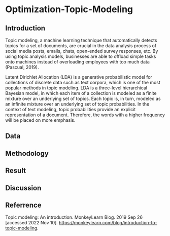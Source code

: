 # Optimization-Topic-Modeling

## Introduction 
Topic modeling, a machine learning technique that automatically detects topics for a set of documents, are crucial in the data analysis process of social media posts, emails, chats, open-ended survey responses, etc. By using topic analysis models, businesses are able to offload simple tasks onto machines instead of overloading employees with too much data (Pascual, 2019).

Latent Dirichlet Allocation (LDA) is a generative probabilistic model for collections
of discrete data such as text corpora, which is one of the most popular methods in topic
modeling. LDA is a three-level hierarchical Bayesian model, in which each item of a collection is
modeled as a finite mixture over an underlying set of topics. Each topic is, in turn, modeled as
an infinite mixture over an underlying set of topic probabilities. In the context of text modeling,
topic probabilities provide an explicit representation of a document. Therefore, the words
with a higher frequency will be placed on more emphasis.


## Data

## Methodology

## Result

## Discussion


## Referrence
Topic modeling: An introduction. MonkeyLearn Blog. 2019 Sep 26 [accessed 2022 Nov 10]. https://monkeylearn.com/blog/introduction-to-topic-modeling. 
